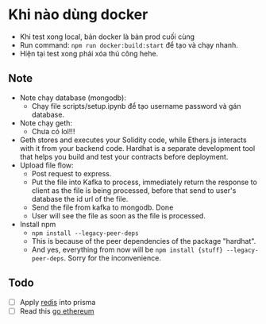 # Khi nào dùng docker

- Khi test xong local, bản docker là bản prod cuối cùng
- Run command: `npm run docker:build:start` để tạo và chạy nhanh.
- Hiện tại test xong phải xóa thủ công hehe.

## Note

- Note chạy database (mongodb):
  - Chạy file scripts/setup.ipynb để tạo username password và gán database.
- Note chạy geth:
  - Chưa có lol!!!
- Geth stores and executes your Solidity code, while Ethers.js interacts with it from your backend code. Hardhat is a separate development tool that helps you build and test your contracts before deployment.
- Upload file flow:
  - Post request to express.
  - Put the file into Kafka to process, immediately return the response to client as the file is being processed, before that send to user's database the id url of the file.
  - Send the file from kafka to mongodb. Done
  - User will see the file as soon as the file is processed.
- Install npm
  - `npm install --legacy-peer-deps`
  - This is because of the peer dependencies of the package "hardhat".
  - And yes, everything from now will be `npm install {stuff} --legacy-peer-deps`. Sorry for the inconvenience.

## Todo

- [ ] Apply [redis](https://github.com/Asjas/prisma-redis-middleware) into prisma
- [ ] Read this [go ethereum](https://ethereum.stackexchange.com/questions/136894/how-to-connect-hardhat-to-my-own-private-geth-chain)
